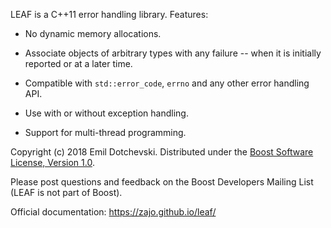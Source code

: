 LEAF is a C++11 error handling library. Features:

* No dynamic memory allocations.

* Associate objects of arbitrary types with any failure -- when it is initially reported or at a later time.

* Compatible with `std::error_code`, `errno` and any other error handling API.

* Use with or without exception handling.

* Support for multi-thread programming.

Copyright (c) 2018 Emil Dotchevski. Distributed under the [Boost Software License, Version 1.0](http://www.boost.org/LICENSE_1_0.txt).

Please post questions and feedback on the Boost Developers Mailing List (LEAF is not part of Boost).

Official documentation: https://zajo.github.io/leaf/
